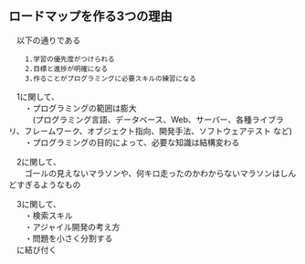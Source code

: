 ## ロードマップを作る3つの理由
　以下の通りである
```
	1.学習の優先度がつけられる
	2.目標と進捗が明確になる
	3.作ることがプログラミングに必要スキルの練習になる
```

　1に関して、  
　　・プログラミングの範囲は膨大  
　　　(プログラミング言語、データベース、Web、サーバー、各種ライブラリ、フレームワーク、オブジェクト指向、開発手法、ソフトウェアテスト など)  
　　・プログラミングの目的によって、必要な知識は結構変わる

　2に関して、  
　　ゴールの見えないマラソンや、何キロ走ったのかわからないマラソンはしんどすぎるようなもの

　3に関して、  
　　・検索スキル  
　　・アジャイル開発の考え方  
　　・問題を小さく分割する  
　に結び付く
